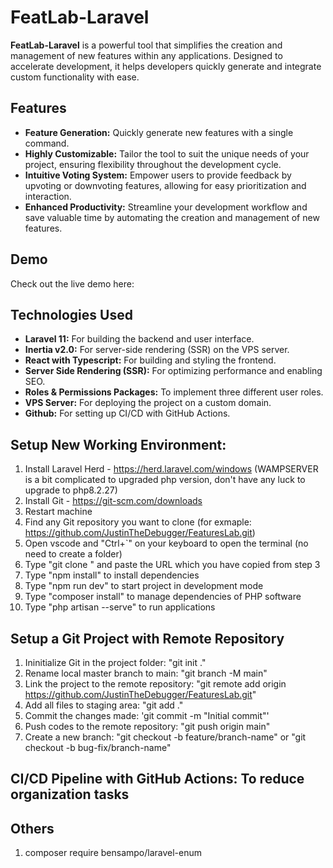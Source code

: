 # FeatLab-Laravel

**FeatLab-Laravel** is a powerful tool that simplifies the creation and management of new features within any applications. Designed to accelerate development, it helps developers quickly generate and integrate custom functionality with ease.

## Features

- **Feature Generation:** Quickly generate new features with a single command.
- **Highly Customizable:** Tailor the tool to suit the unique needs of your project, ensuring flexibility throughout the development cycle.
- **Intuitive Voting System:** Empower users to provide feedback by upvoting or downvoting features, allowing for easy prioritization and interaction.
- **Enhanced Productivity:** Streamline your development workflow and save valuable time by automating the creation and management of new features.

## Demo

Check out the live demo here: 

## Technologies Used

- **Laravel 11:** For building the backend and user interface.
- **Inertia v2.0:** For server-side rendering (SSR) on the VPS server.
- **React with Typescript:** For building and styling the frontend.
- **Server Side Rendering (SSR):** For optimizing performance and enabling SEO.
- **Roles & Permissions Packages:** To implement three different user roles.
- **VPS Server:** For deploying the project on a custom domain.
- **Github:** For setting up CI/CD with GitHub Actions.

## Setup New Working Environment:
1. Install Laravel Herd - https://herd.laravel.com/windows (WAMPSERVER is a bit complicated to upgraded php version, don't have any luck to upgrade to php8.2.27)
2. Install Git - https://git-scm.com/downloads
3. Restart machine
4. Find any Git repository you want to clone (for exmaple: https://github.com/JustinTheDebugger/FeaturesLab.git)
5. Open vscode and "Ctrl+`" on your keyboard to open the terminal (no need to create a folder)
6. Type "git clone " and paste the URL  which you have copied from step 3
7. Type "npm install" to install dependencies 
8. Type "npm run dev" to start project in development mode
9. Type "composer install" to manage dependencies of PHP software
10. Type "php artisan --serve" to run applications

## Setup a Git Project with Remote Repository
1. Ininitialize Git in the project folder: "git init ."
2. Rename local master branch to main: "git branch -M main"
3. Link the project to the remote repository: "git remote add origin https://github.com/JustinTheDebugger/FeaturesLab.git"
4. Add all files to staging area: "git add ."
5. Commit the changes made: 'git commit -m "Initial commit"' 
6. Push codes to the remote repository: "git push origin main"
7. Create a new branch: "git checkout -b feature/branch-name" or "git checkout -b bug-fix/branch-name"

## CI/CD Pipeline with **GitHub Actions**: To reduce organization tasks


## Others
1. composer require bensampo/laravel-enum

 
